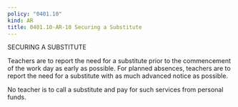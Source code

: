 ```yaml
---
policy: "0401.10"
kind: AR
title: 0401.10-AR-10 Securing a Substitute
---
```


SECURING A SUBSTITUTE

Teachers are to report the need for a substitute prior to the commencement of the work day as early as possible.  For planned absences, teachers are to report the need for a substitute with as much advanced notice as possible.

No teacher is to call a substitute and pay for such services from personal funds.

